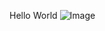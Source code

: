 Hello World
![Image](https://cdn.stackoverflow.co/images/jo7n4k8s/production/0adb1d81c4ad7f4aa926a3fe44833a860413cec9-100x100.jpg)
